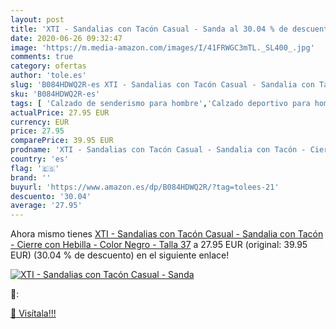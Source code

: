 ```yaml
---
layout: post
title: 'XTI - Sandalias con Tacón Casual - Sanda al 30.04 % de descuento'
date: 2020-06-26 09:32:47
image: 'https://m.media-amazon.com/images/I/41FRWGC3mTL._SL400_.jpg'
comments: true
category: ofertas
author: 'tole.es'
slug: 'B084HDWQ2R-es XTI - Sandalias con Tacón Casual - Sandalia con Tacón -...'
sku: 'B084HDWQ2R-es'
tags: [ 'Calzado de senderismo para hombre','Calzado deportivo para hombre','Chanclas y sandalias de piscina para hombre','Zapatillas de senderismo para hombre','Zapatillas y calzado deportivo para hombre','Zapatos','Zapatos para hombre','Zapatos y complementos','sandalia', ]
actualPrice: 27.95 EUR
currency: EUR
price: 27.95
comparePrice: 39.95 EUR
prodname: 'XTI - Sandalias con Tacón Casual - Sandalia con Tacón - Cierre con Hebilla - Color Negro - Talla 37'
country: 'es'
flag: '🇪🇸'
brand: ''
buyurl: 'https://www.amazon.es/dp/B084HDWQ2R/?tag=tolees-21'
descuento: '30.04'
average: '27.95'
---
```


Ahora mismo tienes [XTI - Sandalias con Tacón Casual - Sandalia con Tacón - Cierre con Hebilla - Color Negro - Talla 37](https://www.amazon.es/dp/B084HDWQ2R/?tag=tolees-21) a 27.95 EUR (original: 39.95 EUR) (30.04 %  de descuento) en el siguiente enlace!

[![XTI - Sandalias con Tacón Casual - Sanda](https://m.media-amazon.com/images/I/41FRWGC3mTL._SL400_.jpg)](https://www.amazon.es/dp/B084HDWQ2R/?tag=tolees-21)

🔎:


[🛒 Visítala!!!](https://www.amazon.es/dp/B084HDWQ2R/?tag=tolees-21)
